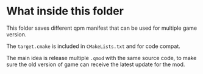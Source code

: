 # What inside this folder

This folder saves different qpm manifest that can be used for multiple game version.

The `target.cmake` is included in `CMakeLists.txt` and for code compat.

The main idea is release multiple `.qmod` with the same source code, to make sure the old version of game can receive the latest update for the mod.